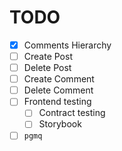 # TODO

- [x] Comments Hierarchy
- [ ] Create Post
- [ ] Delete Post
- [ ] Create Comment
- [ ] Delete Comment
- [ ] Frontend testing
  - [ ] Contract testing
  - [ ] Storybook
- [ ] `pgmq`
